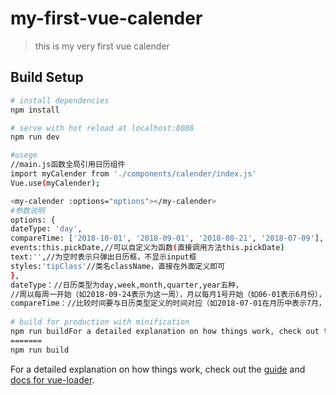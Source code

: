 # my-first-vue-calender
> this is my very first vue calender

## Build Setup

``` bash
# install dependencies
npm install

# serve with hot reload at localhost:8088
npm run dev

#usege
//main.js函数全局引用日历组件
import myCalender from './components/calender/index.js'
Vue.use(myCalender);

<my-calender :options="options"></my-calender>
#参数说明
options: {
dateType: 'day',
compareTime: ['2018-10-01', '2018-09-01', '2018-08-21', '2018-07-09'],
events:this.pickDate,//可以自定义为函数(直接调用方法this.pickDate)
text:'',//为空时表示只弹出日历框，不显示input框
styles:'tipClass'//类名className，直接在外面定义即可
},
dateType：//日历类型为day,week,month,quarter,year五种，
//周以每周一开始（如2018-09-24表示为这一周），月以每月1号开始（如06-01表示6月份），季度以当前季度第一月1号（如04-01表示二季度），年以每年的一月一号开始（如2018-01-01表示2018年）
compareTime：//比较时间要与日历类型定义的时间对应（如2018-07-01在月历中表示7月，季历中表示第三季度，年历中则不对应2018年，所以要先处理一下时间格式）
        
# build for production with minification
npm run buildFor a detailed explanation on how things work, check out the [guide](http://vuejs-templates.github.io/webpack/) and [docs for vue-loader](http://vuejs.github.io/vue-loader).
=======
npm run build

```

For a detailed explanation on how things work, check out the [guide](http://vuejs-templates.github.io/webpack/) and [docs for vue-loader](http://vuejs.github.io/vue-loader).
